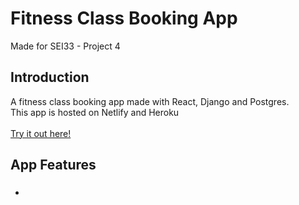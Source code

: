# Fitness Class Booking App
Made for SEI33 - Project 4

<h2>Introduction</h2>
A fitness class booking app made with React, Django and Postgres.
<br>This app is hosted on Netlify and Heroku
<br>
<br><a href="https://anywhere-fitness-first.netlify.app/" target="_blank">Try it out here!</a>

<h2>App Features</h2>

<h3></h3>
<ul>
  <li></li>

  
</ul>

